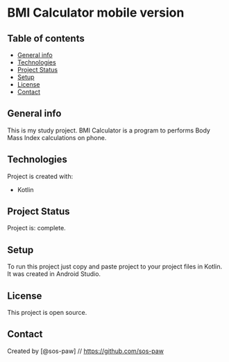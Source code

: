 # BMI Calculator mobile version

## Table of contents
* [General info](#general-info)
* [Technologies](#technologies)
* [Project Status](#project-status)
* [Setup](#setup)
* [License](#license)
* [Contact](#contact)

## General info
This is my study project.
BMI Calculator is a program to performs Body Mass Index calculations on phone.

## Technologies
Project is created with:
* Kotlin

## Project Status
Project is: complete.

## Setup
To run this project just copy and paste project to your project files in Kotlin.
It was created in Android Studio.

## License 
This project is open source.

## Contact
Created by [@sos-paw] // https://github.com/sos-paw


